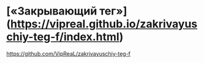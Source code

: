 # [«Закрывающий тег»] (https://vipreal.github.io/zakrivayuschiy-teg-f/index.html)

https://github.com/VipReaL/zakrivayuschiy-teg-f